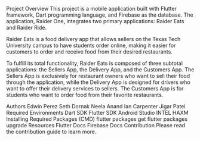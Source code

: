 Project Overview
This project is a mobile application built with Flutter framework, Dart programming language, and Firebase as the database. The application, Raider One, integrates two primary applications: Raider Eats and Raider Ride.

Raider Eats is a food delivery app that allows sellers on the Texas Tech University campus to have students order online, making it easier for customers to order and receive food from their desired restaurants.

To fulfill its total functionality, Raider Eats is composed of three subtotal applications: the Sellers App, the Delivery App, and the Customers App. The Sellers App is exclusively for restaurant owners who want to sell their food through the application, while the Delivery App is designed for drivers who want to offer their delivery services to sellers. The Customers App is for students who want to order food from their favorite restaurants.

Authors
Edwin Perez
Seth Dornak
Neela Anand
Ian Carpenter
Jigar Patel
Required Environments
Dart SDK
Flutter SDK
Android Studio
INTEL HAXM
Installing Required Packages (CMD)
flutter packages get
flutter packages upgrade
Resources
Flutter Docs
Firebase Docs
Contribution
Please read the contribution guide to learn more.
